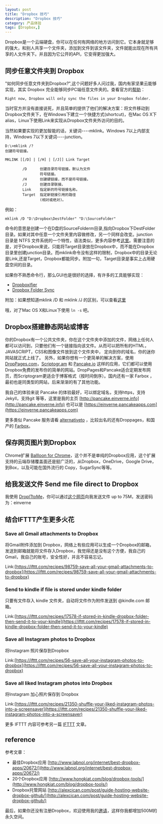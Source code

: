 ```yaml
---
layout: post
title: "Dropbox 技巧"
description: "Dropbox 技巧"
category: 产品体验
tags: [Dropbox,]
---
```


Dropbox是一个云端硬盘，你可以在任何有网络的地方访问到它。它本身就足够的强大，和别人共享一个文件夹，添加到文件到该文件夹，文件就能出现在所有共享的人文件夹下。并且因为它公开的API，它变得更加强大。

## 同步任意文件夹到 Dropbox

"如何同步任意文件夹到Dropbox?",这个问题好多人问过我，国内有家坚果云能够实现，其实 Dropbox 完全能够同步PC端任意文件夹的。查看官方的[帮助](https://www.dropbox.com/en/help/12)：

	Right now, Dropbox will only sync the files in your Dropbox folder.

当时官方并没有直接说死，并且简单的提供了他们的解决方案：将文件移动到Dropbox文件夹下，在Windows下建立一个快捷方式(shortcut)，在Mac OS X下alias，Linux下使用Link来实现从Dropbox文件夹外访问的目的。

当然如果要实现的更加智能的话，关键词----mklink。Windows 7以上内部支持，Windows 7以下关键词----junction。

	D:\>mklink /?
	创建符号链接。

	MKLINK [[/D] | [/H] | [/J]] Link Target

			/D      创建目录符号链接。默认为文件
					符号链接。
			/H      创建硬链接，而不是符号链接。
			/J      创建目录联接。
			Link    指定新的符号链接名称。
			Target  指定新链接引用的路径
					(相对或绝对)。

例如：

	mklink /D "D:\Dropbox\DestFolder" "D:\SourceFolder"

命令的意思是创建一个在D盘的SourceFolderm目录,指向Dropbox下DestFolder 目录。如果对其中任意一个文件夹里内容做修改，另一个同样会改变。junction 目录是 NTFS 文件系统的一个特性，语法类似，更多内容参考[这里](http://lifehacker.com/5154698/sync-files-and-folders-outside-your-my-dropbox-folder)。需要注意的是，对于Dropbox来说，只能将Target目录放在Dropbox中，而不能在Dropbox目录里创建junction目录。而mklink命令没有这样的限制，Dropbox中的目录无论是Link,还是Target，Dropbox都能同步。附加一句，Target目录是事实上占用硬盘空间的目录。

如果你不熟悉命令行，那么GUI也是很好的选择，有许多的工具能够实现：

- [Dropboxifier](http://dropboxifier.codeplex.com/)
- [Dropbox Folder Sync](http://satyadeepk.in/dropbox-folder-sync/)

附加：如果想知道mklink /D 和 mklink /J 的区别，可以查看[这里](http://superuser.com/questions/347930/what-are-the-various-link-types-in-windows-how-do-i-create-them)

哦，对了Mac OS X和Linux下使用 `ln -s` 吧。

## Dropbox搭建静态网站或博客

你的Dropbox有一个公共文件夹，你在这个文件夹中添加的文件，网络上任何人都可以访问到，只要他们有一个链接指向该文件。从而可以把所有的HTML，JAVASCRIPT，CSS和图像文件放到这个文件夹中， 定向到你的域名，你的迷你网站就正式上线了。
另外，如果你想有一个更简单的解决方案，使用 [DropPages.com](http://DropPages.com)，[Scriptogr.am](http://Scriptogr.am) 和 [Pancake.io](http://Pancake.io) 这样的应用，它们都可以使用Dropbox免费的发布你的简单的网站。DropPages和Pancake适合定期发布网页，而Scriptogram更适合于博客格式（按时间倒序）。国内还有一家 Farbox ，最初也是同类型的网站，后来渐渐的有了其他功能。

我自己的体验来说 Pancake 的体验最好，可以绑定域名，支持https，支持 Jekyll，支持git  等等，这里是我的主页 [http://pancake.einverne.info](http://pancake.einverne.info) 也可以是 [https://einverne.pancakeapps.com](https://einverne.pancakeapps.com)

更多类似 Pancake 服务请看 [alternativeto](http://alternativeto.net/software/pancake-io/) ，比较出名的还有Droppages，和国产的 [Farbox](https://www.farbox.com/)。

## 保存网页图片到Dropbox

Chrome扩展 [Ballloon for Chrome](https://chrome.google.com/webstore/detail/kbmligehjhghebleanjcmenomghmcohn)，这个并不是单纯的Dropbox应用，这个扩展支持的云端存储覆盖面还是挺广泛的，从Dropbox，OneDrive，Google Drive，到Box，以及可能在国外流行的 Copy，SugarSync等等。

## 给我发送文件 Send me file direct to Dropbox

我使用 [DropITtoMe](http://www.dropitto.me)，你可以通过[这个网页](http://www.dropitto.me/einverne)向我发送文件 up to 75M，发送密码为：einverne

## 结合IFTTT产生更多火花

### Save all Gmail attachments to Dropbox

将Gmail附件添加到 Dropbox，网络上有些应用可以生成一个Dropbox的邮箱，发送到邮箱就能将文件存入Dropbox，我觉得还是没有这个方便，我自己的Gmail，我自己的账号，安全性好，并且不容易忘记。

Link:[https://ifttt.com/recipes/98759-save-all-your-gmail-attachments-to-dropbox](https://ifttt.com/recipes/98759-save-all-your-gmail-attachments-to-dropbox)

### Send to kindle if file is stored under kindle folder

只要有文件存入 kindle 文件夹，自动将文件作为附件发送到 @kindle.com 邮箱。

Link:[https://ifttt.com/recipes/17578-if-stored-in-kindle-dropbox-folder-then-send-it-to-your-kindle](https://ifttt.com/recipes/17578-if-stored-in-kindle-dropbox-folder-then-send-it-to-your-kindle)

### Save all Instagram photos to Dropbox

将Instagram 照片保存到Dropbox

Link:[https://ifttt.com/recipes/56-save-all-your-instagram-photos-to-dropbox](https://ifttt.com/recipes/56-save-all-your-instagram-photos-to-dropbox)

### Save all liked Instagram photos into Dropbox

将Instagram 加心照片保存到 Dropbox

Link:[https://ifttt.com/recipes/21350-shuffle-your-liked-instagram-photos-into-a-screensaver](https://ifttt.com/recipes/21350-shuffle-your-liked-instagram-photos-into-a-screensaver)

更多 IFTTT 内容可参考另一篇 [IFTTT](/post/2015/06/ifttt.html) 文章。


## reference

参考文章：

- 最佳Dropbox应用 [http://www.labnol.org/internet/best-dropbox-apps/20672/](http://www.labnol.org/internet/best-dropbox-apps/20672/)
- 20个Dropbox应用 [http://www.hongkiat.com/blog/dropbox-tools/](http://www.hongkiat.com/blog/dropbox-tools/)
- Dropbox托管网站 [http://alexcican.com/post/guide-hosting-website-dropbox-github/](http://alexcican.com/post/guide-hosting-website-dropbox-github/)

最后，如果你还没有注册Dropbox，欢迎使用我的[邀请](https://db.tt/B0sJSIVy)，这样你我都增加500M的永久空间。



